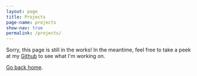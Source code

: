 ```yaml
---
layout: page
title: Projects
page-name: projects
show-nav: true
permalink: /projects/
---
```


Sorry, this page is still in the works! In the meantime, feel free to take a peek at my [Github](http://github.com/angiejwkim) to see what I'm working on.

[Go back home](/).